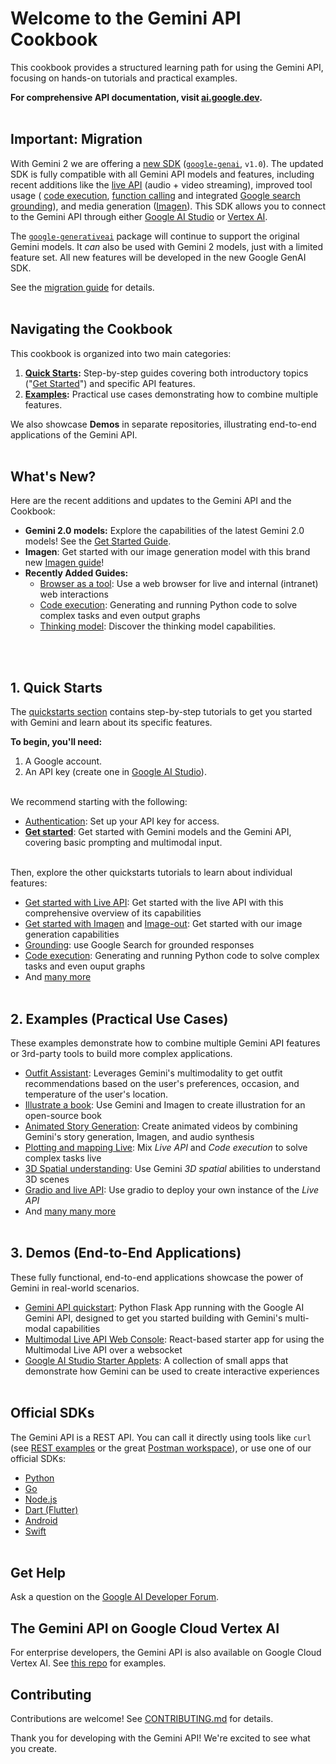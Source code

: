 # Welcome to the Gemini API Cookbook

This cookbook provides a structured learning path for using the Gemini API, focusing on hands-on tutorials and practical examples.

**For comprehensive API documentation, visit [ai.google.dev](https://ai.google.dev/gemini-api/docs).**
<br><br>

## Important: Migration

With Gemini 2 we are offering a [new SDK](https://github.com/googleapis/python-genai)
(<code>[google-genai](https://pypi.org/project/google-genai/)</code>,
<code>v1.0</code>). The updated SDK is fully compatible with all Gemini API
models and features, including recent additions like the
[live API](https://aistudio.google.com/live) (audio + video streaming),
improved tool usage (
[code execution](https://ai.google.dev/gemini-api/docs/code-execution?lang=python),
[function calling](https://ai.google.dev/gemini-api/docs/function-calling/tutorial?lang=python) and integrated
[Google search grounding](https://ai.google.dev/gemini-api/docs/grounding?lang=python)),
and media generation ([Imagen](https://ai.google.dev/gemini-api/docs/imagen)).
This SDK allows you to connect to the Gemini API through either
[Google AI Studio](https://aistudio.google.com/prompts/new_chat?model=gemini-2.0-flash-exp) or
[Vertex AI](https://cloud.google.com/vertex-ai/generative-ai/docs/gemini-v2).

The <code>[google-generativeai](https://pypi.org/project/google-generativeai)</code>
package will continue to support the original Gemini models.
It <em>can</em> also be used with Gemini 2 models, just with a limited feature
set. All new features will be developed in the new Google GenAI SDK.

See the [migration guide](https://ai.google.dev/gemini-api/docs/migrate) for details.
<br><br>

## Navigating the Cookbook

This cookbook is organized into two main categories:

1.  **[Quick Starts](https://github.com/google-gemini/cookbook/tree/main/quickstarts/):**  Step-by-step guides covering both introductory topics ("[Get Started](./quickstarts/Get_started.ipynb)") and specific API features.
2.  **[Examples](https://github.com/google-gemini/cookbook/tree/main/examples/):** Practical use cases demonstrating how to combine multiple features.

We also showcase **Demos** in separate repositories, illustrating end-to-end applications of the Gemini API.
<br><br>

## What's New?

Here are the recent additions and updates to the Gemini API and the Cookbook: 

* **Gemini 2.0 models:** Explore the capabilities of the latest Gemini 2.0 models! See the [Get Started Guide](./quickstarts/Get_started.ipynb).
* **Imagen**: Get started with our image generation model with this brand new [Imagen guide](./quickstarts/Get_started_imagen.ipynb)!
* **Recently Added Guides:**
  * [Browser as a tool](./examples/Browser_as_a_tool.ipynb): Use a web browser for live and internal (intranet) web interactions
  * [Code execution](./quickstarts/Code_Execution.ipynb): Generating and running Python code to solve complex tasks and even output graphs
  * [Thinking model](./quickstarts/Get_started_thinking.ipynb): Discover the thinking model capabilities.
  
<br><br>

## 1. Quick Starts

The [quickstarts section](https://github.com/google-gemini/cookbook/tree/main/quickstarts/) contains step-by-step tutorials to get you started with Gemini and learn about its specific features.

**To begin, you'll need:**

1.  A Google account.
2.  An API key (create one in [Google AI Studio](https://aistudio.google.com/app/apikey)).
<br><br>

We recommend starting with the following:

*   [Authentication](./quickstarts/Authentication.ipynb): Set up your API key for access.
*   [**Get started**](./quickstarts/Get_started.ipynb): Get started with Gemini models and the Gemini API, covering basic prompting and multimodal input.
<br><br>

Then, explore the other quickstarts tutorials to learn about individual features:
*  [Get started with Live API](./quickstarts/Get_started_LiveAPI.ipynb): Get started with the live API with this comprehensive overview of its capabilities
*  [Get started with Imagen](./quickstarts/Get_started_imagen.ipynb) and [Image-out](./quickstarts/Image_out.ipynb): Get started with our image generation capabilities 
*  [Grounding](./quickstarts/Search_Grounding.ipynb): use Google Search for grounded responses
*  [Code execution](./quickstarts/Code_Execution.ipynb): Generating and running Python code to solve complex tasks and even ouput graphs
*  And [many more](https://github.com/google-gemini/cookbook/tree/main/quickstarts/)
<br><br>

## 2. Examples (Practical Use Cases)

These examples demonstrate how to combine multiple Gemini API features or 3rd-party tools to build more complex applications.
*  [Outfit Assistant](./examples/Outfit_Assistant.ipynb): Leverages Gemini's multimodality to get outfit recommendations based on the user's preferences, occasion, and temperature of the user's location.
*  [Illustrate a book](./examples/Book_illustration.ipynb): Use Gemini and Imagen to create illustration for an open-source book
*  [Animated Story Generation](./examples/Animated_Story_Video_Generation_gemini.ipynb): Create animated videos by combining Gemini's story generation, Imagen, and audio synthesis
*  [Plotting and mapping Live](./examples/LiveAPI_plotting_and_mapping.ipynb): Mix *Live API* and *Code execution* to solve complex tasks live
*  [3D Spatial understanding](./examples/Spatial_understanding_3d.ipynb): Use Gemini *3D spatial* abilities to understand 3D scenes
*  [Gradio and live API](./examples/gradio_audio.py): Use gradio to deploy your own instance of the *Live API*
*  And [many many more](https://github.com/google-gemini/cookbook/tree/main/examples/)
<br><br>

## 3. Demos (End-to-End Applications)

These fully functional, end-to-end applications showcase the power of Gemini in real-world scenarios. 

*   [Gemini API quickstart](https://github.com/google-gemini/gemini-api-quickstart): Python Flask App running with the Google AI Gemini API, designed to get you started building with Gemini's multi-modal capabilities
*   [Multimodal Live API Web Console](https://github.com/google-gemini/multimodal-live-api-web-console): React-based starter app for using the Multimodal Live API over a websocket
*   [Google AI Studio Starter Applets](https://github.com/google-gemini/starter-applets): A collection of small apps that demonstrate how Gemini can be used to create interactive experiences
<br><br>


## Official SDKs

The Gemini API is a REST API. You can call it directly using tools like `curl` (see [REST examples](https://github.com/google-gemini/cookbook/tree/main/quickstarts/rest/) or the great [Postman workspace](https://www.postman.com/ai-on-postman/google-gemini-apis/overview)), or use one of our official SDKs:
* [Python](https://github.com/googleapis/python-genai)
* [Go](https://github.com/google/generative-ai-go)
* [Node.js](https://github.com/google/generative-ai-js)
* [Dart (Flutter)](https://github.com/google/generative-ai-dart)
* [Android](https://github.com/google/generative-ai-android)
* [Swift](https://github.com/google/generative-ai-swift)
<br><br>


## Get Help

Ask a question on the [Google AI Developer Forum](https://discuss.ai.google.dev/).

## The Gemini API on Google Cloud Vertex AI

For enterprise developers, the Gemini API is also available on Google Cloud Vertex AI. See [this repo](https://github.com/GoogleCloudPlatform/generative-ai) for examples.

## Contributing

Contributions are welcome! See [CONTRIBUTING.md](CONTRIBUTING.md) for details.

Thank you for developing with the Gemini API! We're excited to see what you create.

